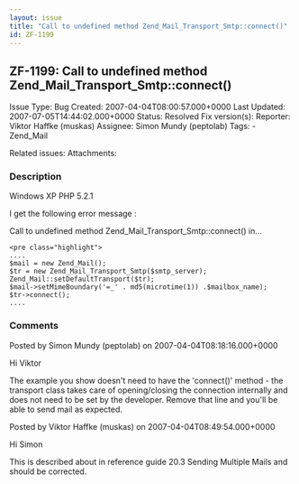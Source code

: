```yaml
---
layout: issue
title: "Call to undefined method Zend_Mail_Transport_Smtp::connect()"
id: ZF-1199
---
```


ZF-1199: Call to undefined method Zend\_Mail\_Transport\_Smtp::connect()
------------------------------------------------------------------------

 Issue Type: Bug Created: 2007-04-04T08:00:57.000+0000 Last Updated: 2007-07-05T14:44:02.000+0000 Status: Resolved Fix version(s): 
 Reporter:  Viktor Haffke (muskas)  Assignee:  Simon Mundy (peptolab)  Tags: - Zend\_Mail
 
 Related issues: 
 Attachments: 
### Description

Windows XP PHP 5.2.1

I get the following error message :

Call to undefined method Zend\_Mail\_Transport\_Smtp::connect() in...

 
    <pre class="highlight">
    ....
    $mail = new Zend_Mail(); 
    $tr = new Zend_Mail_Transport_Smtp($smtp_server); 
    Zend_Mail::setDefaultTransport($tr); 
    $mail->setMimeBoundary('=_' . md5(microtime(1)) .$mailbox_name);
    $tr->connect();
    ....


 

 

### Comments

Posted by Simon Mundy (peptolab) on 2007-04-04T08:18:16.000+0000

Hi Viktor

The example you show doesn't need to have the 'connect()' method - the transport class takes care of opening/closing the connection internally and does not need to be set by the developer. Remove that line and you'll be able to send mail as expected.

 

 

Posted by Viktor Haffke (muskas) on 2007-04-04T08:49:54.000+0000

Hi Simon

This is described about in reference guide 20.3 Sending Multiple Mails and should be corrected.

 

 